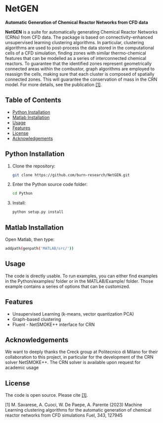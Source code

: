 # NetGEN

**Automatic Generation of Chemical Reactor Networks from CFD data**

**NetGEN** is a suite for automatically generating Chemical Reactor Networks (CRNs) from CFD data. 
The package is based on connectivity-enhanced unsupervised learning clustering algorithms. In particular, 
clustering algorithms are used to post-process the data stored in the computational cells of a CFD simulation,
finding zones with similar thermo-chemical features that can be modelled as a series of interconnected chemical reactors.
To guarantee that the identified zones represent geometrically connected areas within the combustor, graph algorithms
are employed to reassign the cells, making sure that each cluster is composed of spatially connected zones. 
This will guarantee the conservation of mass in the CRN model. For more details, see the publication [[1]](#1).

## Table of Contents

- [Python Installation](#pythoninstallation)
- [Matlab Installation](#matlabinstallation)
- [Usage](#usage)
- [Features](#features)
- [License](#license)
- [Acknowledgements](#acknowledgements)

## Python Installation
1. Clone the repository:
    ```sh
    git clone https://github.com/burn-research/NetGEN.git
    ```

2. Enter the Python source code folder:
    ```sh
    cd Python
    ```

3. Install:
    ```sh
    python setup.py install
    ```

## Matlab Installation
Open Matlab, then type:
```sh
addpath(genpath('MATLAB/src/'))
```

## Usage
The code is directly usable. To run examples, you can either find examples in the
Python/examples/ folder or in the MATLAB/Example/ folder. Those example contains
a series of options that can be customized.

## Features
- Unsupervised Learning (k-means, vector quantization PCA)
- Graph-based clustering
- Fluent - NetSMOKE++ interface for CRN

## Acknowledgements
We want to deeply thanks the Creck group at Politecnico di Milano for their collaboration 
to this project, in particular for the development of the CRN solver NetSMOKE++. 
The CRN solver is available upon request for academic usage

## License
The code is open source. Please cite [[1]](#1).

<a id="1">[1]</a> 
M. Savarese, A. Cuoci, W. De Paepe, A. Parente (2023)
Machine Learning clustering algorithms for the automatic generation of chemical reactor networks from CFD simulations
Fuel, 343, 127945


